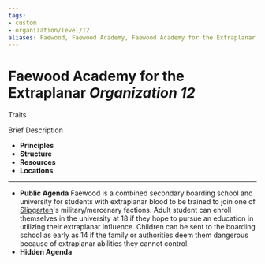 ```yaml
---
tags:
- custom 
- organization/level/12
aliases: Faewood, Faewood Academy, Faewood Academy for the Extraplanar
---
```

# Faewood Academy for the Extraplanar *Organization 12*
Traits 

Brief Description

- **Principles** 
- **Structure** 
- **Resources** 
- **Locations** 
---
- **Public Agenda** Faewood is a combined secondary boarding school and university for students with extraplanar blood to be trained to join one of [Slipgarten](../locations/slipgarten/settlements/slipgarten-city.md)'s military/mercenary factions. Adult student can enroll themselves in the university at 18 if they hope to pursue an education in utilizing their extraplanar influence. Children can be sent to the boarding school as early as 14 if the family or authorities deem them dangerous because of extraplanar abilities they cannot control.
- **Hidden Agenda** 